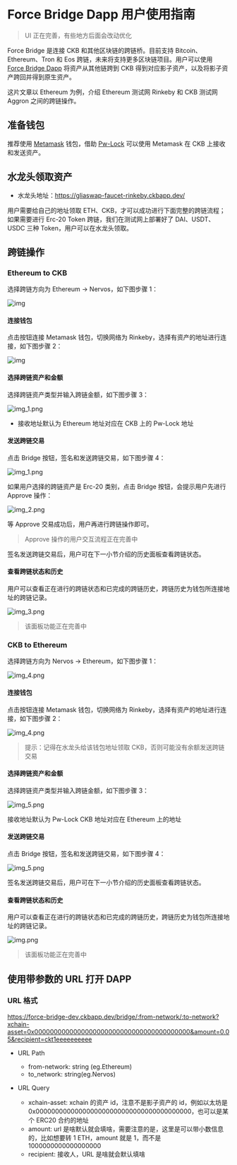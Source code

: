 # Force Bridge Dapp 用户使用指南

> UI 正在完善，有些地方后面会改动优化

Force Bridge 是连接 CKB 和其他区块链的跨链桥。目前支持 Bitcoin、Ethereum、Tron  和 Eos 跨链，未来将支持更多区块链项目。用户可以使用 [Force Bridge Dapp](https://force-bridge-dev.ckbapp.dev/bridge/Nervos/Ethereum) 将资产从其他链跨到 CKB 得到对应影子资产，以及将影子资产跨回并得到原生资产。

这片文章以 Ethereum 为例，介绍 Ethereum 测试网 Rinkeby 和 CKB 测试网 Aggron 之间的跨链操作。

## 准备钱包

推荐使用 [Metamask](https://metamask.io/) 钱包，借助 [Pw-Lock](https://github.com/lay2dev/pw-lock) 可以使用 Metamask 在 CKB 上接收和发送资产。

## 水龙头领取资产

- 水龙头地址：https://gliaswap-faucet-rinkeby.ckbapp.dev/

用户需要给自己的地址领取 ETH、CKB，才可以成功进行下面完整的跨链流程；如果需要进行 Erc-20 Token 跨链，我们在测试网上部署好了 DAI、USDT、USDC 三种 Token，用户可以在水龙头领取。

## 跨链操作

### Ethereum to CKB

选择跨链方向为 Ethereum -> Nervos，如下图步骤 1：

![img](../assets/ui-1.png)

#### 连接钱包

点击按钮连接 Metamask 钱包，切换网络为 Rinkeby，选择有资产的地址进行连接，如下图步骤 2：

![img](../assets/ui-1.png)

#### 选择跨链资产和金额

选择跨链资产类型并输入跨链金额，如下图步骤 3：

![img_1.png](../assets/ui-input-1.png)

- 接收地址默认为 Ethereum 地址对应在 CKB 上的 Pw-Lock 地址

#### 发送跨链交易

点击 Bridge 按钮，签名和发送跨链交易，如下图步骤 4：

![img_1.png](../assets/ui-input-1.png)

如果用户选择的跨链资产是 Erc-20 类别，点击 Bridge 按钮，会提示用户先进行 Approve 操作：

![img_2.png](../assets/ui-approve.png)

等 Approve 交易成功后，用户再进行跨链操作即可。

> Approve 操作的用户交互流程正在完善中

签名发送跨链交易后，用户可在下一小节介绍的历史面板查看跨链状态。

#### 查看跨链状态和历史

用户可以查看正在进行的跨链状态和已完成的跨链历史，跨链历史为钱包所连接地址的跨链记录。

![img_3.png](../assets/ui-history-1.png)

> 该面板功能正在完善中

### CKB to Ethereum

选择跨链方向为 Nervos -> Ethereum，如下图步骤 1：

![img_4.png](../assets/ui-2.png)

#### 连接钱包

点击按钮连接 Metamask 钱包，切换网络为 Rinkeby，选择有资产的地址进行连接，如下图步骤 2：

![img_4.png](../assets/ui-2.png)

> 提示：记得在水龙头给该钱包地址领取 CKB，否则可能没有余额发送跨链交易

#### 选择跨链资产和金额

选择跨链资产类型并输入跨链金额，如下图步骤 3：

![img_5.png](../assets/ui-input-2.png)

接收地址默认为 Pw-Lock CKB 地址对应在 Ethereum 上的地址

#### 发送跨链交易

点击 Bridge 按钮，签名和发送跨链交易，如下图步骤 4：

![img_5.png](../assets/ui-input-2.png)

签名发送跨链交易后，用户可在下一小节介绍的历史面板查看跨链状态。

#### 查看跨链状态和历史

用户可以查看正在进行的跨链状态和已完成的跨链历史，跨链历史为钱包所连接地址的跨链记录。

![img.png](../assets/ui-history-2.png)

> 该面板功能正在完善中

## 使用带参数的 URL 打开 DAPP
### URL 格式
https://force-bridge-dev.ckbapp.dev/bridge/:from-network/:to-network?xchain-asset=0x0000000000000000000000000000000000000000&amount=0.05&recipient=ckt1eeeeeeeeee

- URL Path
  - from-network: string (eg.Ethereum)
  - to_network: string(eg.Nervos)
    
- URL Query
  - xchain-asset: xchain 的资产 id，注意不是影子资产的 id，例如以太坊是 0x0000000000000000000000000000000000000000，也可以是某个 ERC20 合约的地址
  - amount: url 是啥默认就会填啥，需要注意的是，这里是可以带小数信息的，比如想要转 1 ETH，amount 就是 1，而不是 1000000000000000000
  - recipient: 接收人，URL 是啥就会默认填啥
